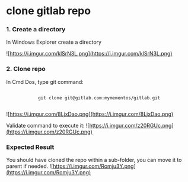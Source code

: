 
# clone gitlab repo


### 1. Create a directory


In Windows Explorer create a directory

![https://i.imgur.com/klSrN3L.png](https://i.imgur.com/klSrN3L.png)
                    

### 2. Clone repo


In Cmd Dos, type git command:



```

            git clone git@gitlab.com:mymementos/gitlab.git
        
```


![https://i.imgur.com/8LjxDao.png](https://i.imgur.com/8LjxDao.png)
                    
Validate command to execute it:
![https://i.imgur.com/z20RGUc.png](https://i.imgur.com/z20RGUc.png)
                    

### Expected Result

You should have cloned the repo within a sub-folder, you can move it to parent if needed.
![https://i.imgur.com/Romju3Y.png](https://i.imgur.com/Romju3Y.png)
                    
